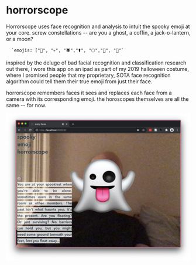 # horrorscope

Horrorscope uses face recognition and analysis to intuit the spooky emoji at your
core. screw constellations -- are you a ghost, a coffin, a jack-o-lantern, or a moon?

      `emojis: ["👻", "💀", "🕷","⚰", "🌕","🎃", "🦇"`

inspired by the deluge of bad facial recognition and classification research out there, i wore this
app on an ipad as part of my 2019 halloween costume, where I promised people that my proprietary,
SOTA face recognition algorithm could tell them their true emoji from just their face.

horrorscope remembers faces it sees and replaces each face from a camera with its corresponding
emoji. the horoscopes themselves are all the same -- for now.

![demo](screenshots/ghost.png)
